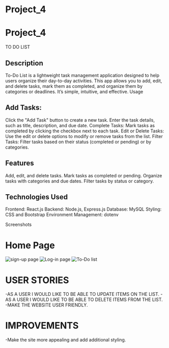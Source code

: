 # Project_4

# Project_4
TO DO LIST
## Description
To-Do List is a lightweight task management application designed to help users organize their day-to-day activities. This app allows you to add, edit, and delete tasks, mark them as completed, and organize them by categories or deadlines. It’s simple, intuitive, and effective.
Usage

## Add Tasks:
Click the "Add Task" button to create a new task. Enter the task details, such as title, description, and due date.
Complete Tasks:
Mark tasks as completed by clicking the checkbox next to each task.
Edit or Delete Tasks:
Use the edit or delete options to modify or remove tasks from the list.
Filter Tasks:
Filter tasks based on their status (completed or pending) or by categories.

## Features

Add, edit, and delete tasks.
Mark tasks as completed or pending.
Organize tasks with categories and due dates.
Filter tasks by status or category.

## Technologies Used

Frontend: React.js
Backend: Node.js, Express.js
Database: MySQL
Styling: CSS and Bootstrap
Environment Management: dotenv

Screenshots

# Home Page
![sign-up page](image.png)
![Log-in page](image-1.png)
![To-Do list](image-2.png)

# USER STORIES
-AS A USER I WOULD LIKE TO BE ABLE TO UPDATE ITEMS ON THE LIST.
-AS A USER I WOULD LIKE TO BE ABLE TO DELETE ITEMS FROM THE LIST. 
-MAKE THE WEBSITE USER FRIENDLY. 

# IMPROVEMENTS
-Make the site more appealing and add additional styling.